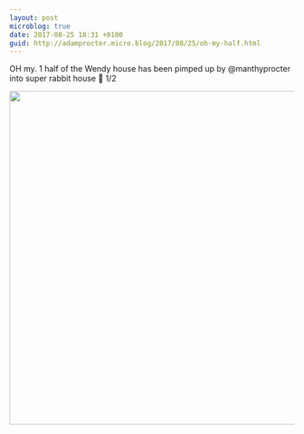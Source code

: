 ```yaml
---
layout: post
microblog: true
date: 2017-08-25 18:31 +0100
guid: http://adamprocter.micro.blog/2017/08/25/oh-my-half.html
---
```

OH my. 1 half of the Wendy house has been pimped up by @manthyprocter into super rabbit house 🐰 1/2

<img src="http://discursive.adamprocter.co.uk/uploads/2017/192ac1ae83.jpg" width="600" height="589" />
